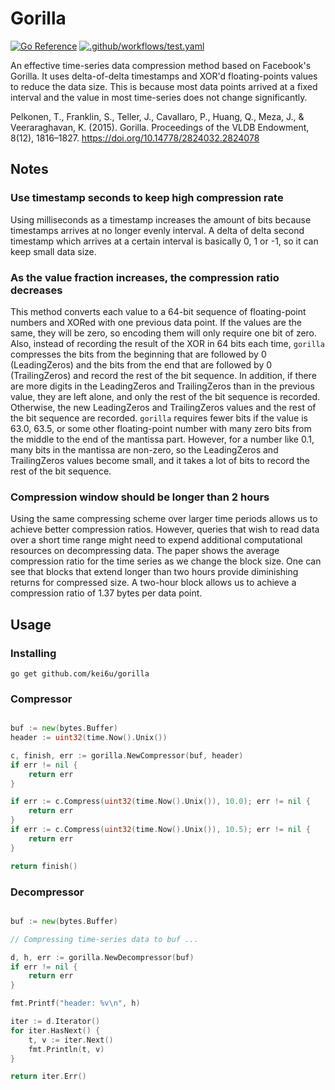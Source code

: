 # Gorilla

[![Go Reference](https://pkg.go.dev/badge/github.com/kei6u/gorilla.svg)](https://pkg.go.dev/github.com/kei6u/gorilla)
[![.github/workflows/test.yaml](https://github.com/kei6u/gorilla/actions/workflows/test.yaml/badge.svg)](https://github.com/kei6u/gorilla/actions/workflows/test.yaml)


An effective time-series data compression method based on Facebook's Gorilla.
It uses delta-of-delta timestamps and XOR'd floating-points values to reduce the data size.
This is because most data points arrived at a fixed interval and the value in most time-series does not change significantly.

Pelkonen, T., Franklin, S., Teller, J., Cavallaro, P., Huang, Q., Meza, J., &#38; Veeraraghavan, K. (2015). Gorilla. Proceedings of the VLDB Endowment, 8(12), 1816–1827. https://doi.org/10.14778/2824032.2824078

## Notes

### Use timestamp seconds to keep high compression rate

Using milliseconds as a timestamp increases the amount of bits because timestamps arrives at no longer evenly interval.
A delta of delta second timestamp which arrives at a certain interval is basically 0, 1 or -1, so it can keep small data size.

### As the value fraction increases, the compression ratio decreases

This method converts each value to a 64-bit sequence of floating-point numbers and XORed with one previous data point. If the values are the same, they will be zero, so encoding them will only require one bit of zero.
Also, instead of recording the result of the XOR in 64 bits each time, `gorilla` compresses the bits from the beginning that are followed by 0 (LeadingZeros) and the bits from the end that are followed by 0 (TrailingZeros) and record the rest of the bit sequence.
In addition, if there are more digits in the LeadingZeros and TrailingZeros than in the previous value, they are left alone, and only the rest of the bit sequence is recorded.
Otherwise, the new LeadingZeros and TrailingZeros values and the rest of the bit sequence are recorded.
`gorilla` requires fewer bits if the value is 63.0, 63.5, or some other floating-point number with many zero bits from the middle to the end of the mantissa part. However, for a number like 0.1, many bits in the mantissa are non-zero, so the LeadingZeros and TrailingZeros values become small, and it takes a lot of bits to record the rest of the bit sequence.

### Compression window should be longer than 2 hours

Using the same compressing scheme over larger time periods allows us to achieve better compression ratios.
However, queries that wish to read data over a short time range might need to expend additional computational resources on decompressing data.
The paper shows the average compression ratio for the time series as we change the block size.
One can see that blocks that extend longer than two hours provide diminishing returns for compressed size.
A two-hour block allows us to achieve a compression ratio of 1.37 bytes per data point.

## Usage

### Installing

```shell
go get github.com/kei6u/gorilla
```

### Compressor

```go

buf := new(bytes.Buffer)
header := uint32(time.Now().Unix())

c, finish, err := gorilla.NewCompressor(buf, header)
if err != nil {
    return err
}

if err := c.Compress(uint32(time.Now().Unix()), 10.0); err != nil {
    return err
}
if err := c.Compress(uint32(time.Now().Unix()), 10.5); err != nil {
    return err
}

return finish()
```

### Decompressor

```go

buf := new(bytes.Buffer)

// Compressing time-series data to buf ...

d, h, err := gorilla.NewDecompressor(buf)
if err != nil {
    return err
}

fmt.Printf("header: %v\n", h)

iter := d.Iterator()
for iter.HasNext() {
    t, v := iter.Next()
    fmt.Println(t, v)
}

return iter.Err()
```
